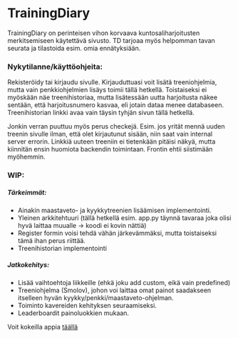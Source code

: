 # TrainingDiary

TrainingDiary on perinteisen vihon korvaava kuntosaliharjoitusten merkitsemiseen käytettävä sivusto.
TD tarjoaa myös helpomman tavan seurata ja tilastoida esim. omia ennätyksiään. 

### Nykytilanne/käyttöohjeita:

Rekisteröidy tai kirjaudu sivulle. Kirjauduttuasi voit lisätä treeniohjelmia, mutta vain penkkiohjelmien lisäys toimii tällä hetkellä. Toistaiseksi ei myöskään näe treenihistoriaa, mutta lisätessään uutta harjoitusta näkee sentään, että harjoitusnumero kasvaa, eli jotain dataa menee databaseen. Treenihistorian linkki avaa vain täysin tyhjän sivun tällä hetkellä.

Jonkin verran puuttuu myös perus checkejä. Esim. jos yrität mennä uuden treenin sivulle ilman, että olet kirjautunut sisään, niin saat vain internal server errorin. Linkkiä uuteen treeniin ei tietenkään pitäisi näkyä, mutta kiinnitän ensin huomiota backendin toimintaan. Frontin ehtii siistimään myöhemmin.

### WIP:

##### Tärkeimmät:

- Ainakin maastaveto- ja kyykkytreenien lisäämisen implementointi.
- Yleinen arkkitehtuuri (tällä hetkellä esim. app.py täynnä tavaraa joka olisi hyvä laittaa muualle -> koodi ei kovin nättiä)
- Register formin voisi tehdä vähän järkevämmäksi, mutta toistaiseksi tämä ihan perus riittää.
- Treenihistorian implementointi

##### Jatkokehitys:

- Lisää vaihtoehtoja liikkeille (ehkä joku add custom, eikä vain predefined)
- Treeniohjelma (Smolov), johon voi laittaa omat painot saadakseen itselleen hyvän kyykky/penkki/maastaveto-ohjelman.
- Toiminto kavereiden kehityksen seuraamiseksi.
- Leaderboardit painoluokkien mukaan.

Voit kokeilla appia [täällä](https://tsoha-trainingdiary.herokuapp.com/)
